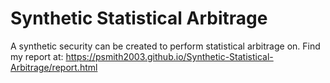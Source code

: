 # Synthetic Statistical Arbitrage
A synthetic security can be created to perform statistical arbitrage on. 
Find my report at: https://psmith2003.github.io/Synthetic-Statistical-Arbitrage/report.html
